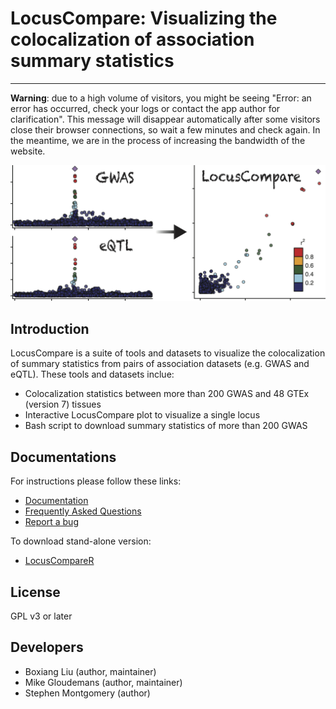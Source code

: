 # LocusCompare: Visualizing the colocalization of association summary statistics 

---
**Warning**: due to a high volume of visitors, you might be seeing "Error: an error has occurred, check your logs or contact the app author for clarification". This message will disappear automatically after some visitors close their browser connections, so wait a few minutes and check again. In the meantime, we are in the process of increasing the bandwidth of the website.

<img src="logo.png" width="600"/>

## Introduction
LocusCompare is a suite of tools and datasets to visualize the colocalization of summary statistics from pairs of association datasets (e.g. GWAS and eQTL). These tools and datasets inclue: 

- Colocalization statistics between more than 200 GWAS and 48 GTEx (version 7) tissues
- Interactive LocusCompare plot to visualize a single locus
- Bash script to download summary statistics of more than 200 GWAS

## Documentations
For instructions please follow these links: 

- [Documentation](https://github.com/boxiangliu/locuscompare/wiki)
- [Frequently Asked Questions](https://github.com/boxiangliu/locuscompare/wiki/FAQ)
- [Report a bug](https://github.com/boxiangliu/locuscompare/issues)

To download stand-alone version:

- [LocusCompareR](https://github.com/boxiangliu/locuscomparer)


## License
GPL v3 or later

## Developers
- Boxiang Liu (author, maintainer)
- Mike Gloudemans (author, maintainer)
- Stephen Montgomery (author)







